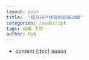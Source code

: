 ```yaml
---
layout: post
title:  "提升用户体验的前端动画"
categories: JavaScript
tags: 动画 手势
author: HyG
---
```


* content
{:toc}
aaaaa
